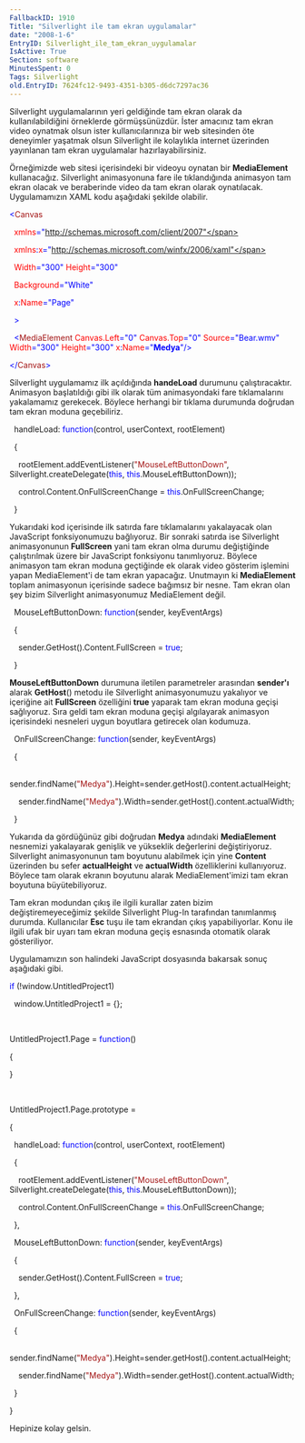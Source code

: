 ```yaml
---
FallbackID: 1910
Title: "Silverlight ile tam ekran uygulamalar"
date: "2008-1-6"
EntryID: Silverlight_ile_tam_ekran_uygulamalar
IsActive: True
Section: software
MinutesSpent: 0
Tags: Silverlight
old.EntryID: 7624fc12-9493-4351-b305-d6dc7297ac36
---
```

Silverlight uygulamalarının yeri geldiğinde tam ekran olarak da
kullanılabildiğini örneklerde görmüşsünüzdür. İster amacınız tam ekran
video oynatmak olsun ister kullanıcılarınıza bir web sitesinden öte
deneyimler yaşatmak olsun Silverlight ile kolaylıkla internet üzerinden
yayınlanan tam ekran uygulamalar hazırlayabilirsiniz.

Örneğimizde web sitesi içerisindeki bir videoyu oynatan bir
**MediaElement** kullanacağız. Silverlight animasyonuna fare ile
tıklandığında animasyon tam ekran olacak ve beraberinde video da tam
ekran olarak oynatılacak. Uygulamamızın XAML kodu aşağıdaki şekilde
olabilir.

<span style="color: blue;">\<</span><span
style="color: #a31515;">Canvas</span>

<span style="color: red;">  xmlns</span><span
style="color: blue;">="http://schemas.microsoft.com/client/2007"</span>

<span style="color: red;">  xmlns</span><span
style="color: blue;">:</span><span style="color: red;">x</span><span
style="color: blue;">="http://schemas.microsoft.com/winfx/2006/xaml"</span>

<span style="color: red;">  Width</span><span
style="color: blue;">="300"</span><span style="color: red;">
Height</span><span style="color: blue;">="300"</span>

<span style="color: red;">  Background</span><span
style="color: blue;">="White"</span>

<span style="color: red;">  x</span><span
style="color: blue;">:</span><span style="color: red;">Name</span><span
style="color: blue;">="Page"</span>

<span style="color: blue;">  \></span>

<span style="color: #a31515;">  </span><span
style="color: blue;">\<</span><span
style="color: #a31515;">MediaElement</span><span style="color: red;">
Canvas.Left</span><span style="color: blue;">="0"</span><span
style="color: red;"> Canvas.Top</span><span
style="color: blue;">="0"</span><span style="color: red;">
Source</span><span style="color: blue;">="Bear.wmv"</span><span
style="color: red;"> Width</span><span
style="color: blue;">="300"</span><span style="color: red;">
Height</span><span style="color: blue;">="300"</span><span
style="color: red;"> x</span><span style="color: blue;">:</span><span
style="color: red;">Name</span><span
style="color: blue;">="**Medya**"/\></span>

<span style="color: blue;">\</</span><span
style="color: #a31515;">Canvas</span><span
style="color: blue;">\></span>

Silverlight uygulamamız ilk açıldığında **handeLoad** durumunu
çalıştıracaktır. Animasyon başlatıldığı gibi ilk olarak tüm
animasyondaki fare tıklamalarını yakalamamız gerekecek. Böylece herhangi
bir tıklama durumunda doğrudan tam ekran moduna geçebiliriz.

  handleLoad: <span style="color: blue;">function</span>(control,
userContext, rootElement)

  {

    rootElement.addEventListener(<span
style="color: #a31515;">"MouseLeftButtonDown"</span>,
Silverlight.createDelegate(<span style="color: blue;">this</span>, <span
style="color: blue;">this</span>.MouseLeftButtonDown));

    control.Content.OnFullScreenChange = <span
style="color: blue;">this</span>.OnFullScreenChange;

  }

Yukarıdaki kod içerisinde ilk satırda fare tıklamalarını yakalayacak
olan JavaScript fonksiyonumuzu bağlıyoruz. Bir sonraki satırda ise
Silverlight animasyonunun **FullScreen** yani tam ekran olma durumu
değiştiğinde çalıştırılmak üzere bir JavaScript fonksiyonu tanımlıyoruz.
Böylece animasyon tam ekran moduna geçtiğinde ek olarak video gösterim
işlemini yapan MediaElement'i de tam ekran yapacağız. Unutmayın ki
**MediaElement** toplam animasyonun içerisinde sadece bağımsız bir
nesne. Tam ekran olan şey bizim Silverlight animasyonumuz MediaElement
değil.

  MouseLeftButtonDown: <span
style="color: blue;">function</span>(sender, keyEventArgs)

  {

    sender.GetHost().Content.FullScreen = <span
style="color: blue;">true</span>;

  }

**MouseLeftButtonDown** durumuna iletilen parametreler arasından
**sender'ı** alarak **GetHost**() metodu ile Silverlight animasyonumuzu
yakalıyor ve içeriğine ait **FullScreen** özelliğini **true** yaparak
tam ekran moduna geçişi sağlıyoruz. Sıra geldi tam ekran moduna geçişi
algılayarak animasyon içerisindeki nesneleri uygun boyutlara getirecek
olan kodumuza.

  OnFullScreenChange: <span style="color: blue;">function</span>(sender,
keyEventArgs)

  {

    sender.findName(<span
style="color: #a31515;">"Medya"</span>).Height=sender.getHost().content.actualHeight;

    sender.findName(<span
style="color: #a31515;">"Medya"</span>).Width=sender.getHost().content.actualWidth;

  }

Yukarıda da gördüğünüz gibi doğrudan **Medya** adındaki **MediaElement**
nesnemizi yakalayarak genişlik ve yükseklik değerlerini değiştiriyoruz.
Silverlight animasyonunun tam boyutunu alabilmek için yine **Content**
üzerinden bu sefer **actualHeight** ve **actualWidth** özelliklerini
kullanıyoruz. Böylece tam olarak ekranın boyutunu alarak
MediaElement'imizi tam ekran boyutuna büyütebiliyoruz.

Tam ekran modundan çıkış ile ilgili kurallar zaten bizim
değiştiremeyeceğimiz şekilde Silverlight Plug-In tarafından tanımlanmış
durumda. Kullanıcılar **Esc** tuşu ile tam ekrandan çıkış
yapabiliyorlar. Konu ile ilgili ufak bir uyarı tam ekran moduna geçiş
esnasında otomatik olarak gösteriliyor.

Uygulamamızın son halindeki JavaScript dosyasında bakarsak sonuç
aşağıdaki gibi.

<span style="color: blue;">if</span> (!window.UntitledProject1)

  window.UntitledProject1 = {};

 

UntitledProject1.Page = <span style="color: blue;">function</span>()

{

}

 

UntitledProject1.Page.prototype =

{

  handleLoad: <span style="color: blue;">function</span>(control,
userContext, rootElement)

  {

    rootElement.addEventListener(<span
style="color: #a31515;">"MouseLeftButtonDown"</span>,
Silverlight.createDelegate(<span style="color: blue;">this</span>, <span
style="color: blue;">this</span>.MouseLeftButtonDown));

    control.Content.OnFullScreenChange = <span
style="color: blue;">this</span>.OnFullScreenChange;

  },

  MouseLeftButtonDown: <span
style="color: blue;">function</span>(sender, keyEventArgs)

  {

    sender.GetHost().Content.FullScreen = <span
style="color: blue;">true</span>;

  },

  OnFullScreenChange: <span style="color: blue;">function</span>(sender,
keyEventArgs)

  {

    sender.findName(<span
style="color: #a31515;">"Medya"</span>).Height=sender.getHost().content.actualHeight;

    sender.findName(<span
style="color: #a31515;">"Medya"</span>).Width=sender.getHost().content.actualWidth;

  }

}

Hepinize kolay gelsin.


